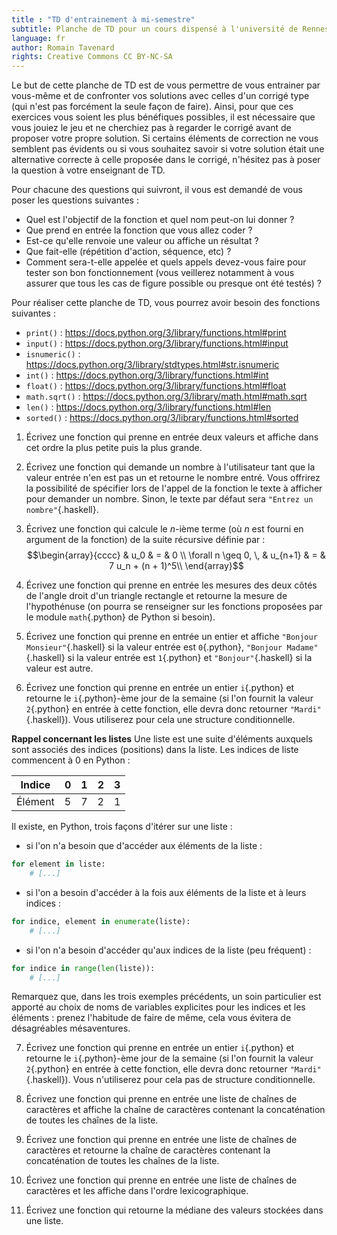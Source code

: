 ```yaml
---
title : "TD d'entrainement à mi-semestre"
subtitle: Planche de TD pour un cours dispensé à l'université de Rennes 2
language: fr
author: Romain Tavenard
rights: Creative Commons CC BY-NC-SA
---
```


Le but de cette planche de TD est de vous permettre de vous entrainer par vous-même et de confronter vos solutions avec celles d'un corrigé type (qui n'est pas forcément la seule façon de faire).
Ainsi, pour que ces exercices vous soient les plus bénéfiques possibles, il est nécessaire que vous jouiez le jeu et ne cherchiez pas à regarder le corrigé avant de proposer votre propre solution.
Si certains éléments de correction ne vous semblent pas évidents ou si vous souhaitez savoir si votre solution était une alternative correcte à celle proposée dans le corrigé, n'hésitez pas à poser la question à votre enseignant de TD.

Pour chacune des questions qui suivront, il vous est demandé de vous poser les questions suivantes :

* Quel est l'objectif de la fonction et quel nom peut-on lui donner ?
* Que prend en entrée la fonction que vous allez coder ?
* Est-ce qu'elle renvoie une valeur ou affiche un résultat ?
* Que fait-elle (répétition d'action, séquence, etc) ?
* Comment sera-t-elle appelée et quels appels devez-vous faire pour tester son bon fonctionnement (vous veillerez notamment à vous assurer que tous les cas de figure possible ou presque ont été testés) ?

Pour réaliser cette planche de TD, vous pourrez avoir besoin des fonctions suivantes :

* `print()` : <https://docs.python.org/3/library/functions.html#print>
* `input()` : <https://docs.python.org/3/library/functions.html#input>
* `isnumeric()` : <https://docs.python.org/3/library/stdtypes.html#str.isnumeric>
* `int()` : <https://docs.python.org/3/library/functions.html#int>
* `float()` : <https://docs.python.org/3/library/functions.html#float>
* `math.sqrt()` : <https://docs.python.org/3/library/math.html#math.sqrt>
* `len()` : <https://docs.python.org/3/library/functions.html#len>
* `sorted()` : <https://docs.python.org/3/library/functions.html#sorted>

1. Écrivez une fonction qui prenne en entrée deux valeurs et affiche dans cet ordre la plus petite puis la plus grande.

2. Écrivez une fonction qui demande un nombre à l'utilisateur tant que la valeur entrée n'en est pas un et retourne le nombre entré.
Vous offrirez la possibilité de spécifier lors de l'appel de la fonction le texte à afficher pour demander un nombre.
Sinon, le texte par défaut sera `"Entrez un nombre"`{.haskell}.

3. Écrivez une fonction qui calcule le $n$-ième terme (où $n$ est fourni en argument de la fonction) de la suite récursive définie par :
$$\begin{array}{cccc} & u_0 & = & 0 \\
\forall n \geq 0, \, & u_{n+1} & = & 7 u_n + (n + 1)^5\\
\end{array}$$

4. Écrivez une fonction qui prenne en entrée les mesures des deux côtés de l'angle droit d'un triangle rectangle et retourne la mesure de l'hypothénuse (on pourra se renseigner sur les fonctions proposées par le module `math`{.python} de Python si besoin).

5. Écrivez une fonction qui prenne en entrée un entier et affiche `"Bonjour Monsieur"`{.haskell} si la valeur entrée est `0`{.python}, `"Bonjour Madame"`{.haskell} si la valeur entrée est `1`{.python} et `"Bonjour"`{.haskell} si la valeur est autre.

6. Écrivez une fonction qui prenne en entrée un entier `i`{.python} et retourne le `i`{.python}-ème jour de la semaine (si l'on fournit la valeur `2`{.python} en entrée à cette fonction, elle devra donc retourner `"Mardi"`{.haskell}). Vous utiliserez pour cela une structure conditionnelle.

**Rappel concernant les listes**
Une liste est une suite d'éléments auxquels sont associés des indices (positions) dans la liste.
Les indices de liste commencent à 0 en Python :

| Indice | 0 | 1 | 2 | 3 |
|---|---|---|---|---|
| Élément | 5 | 7 | 2 | 1 |

Il existe, en Python, trois façons d'itérer sur une liste :
* si l'on n'a besoin que d'accéder aux éléments de la liste :
```python
for element in liste:
    # [...]
```
* si l'on a besoin d'accéder à la fois aux éléments de la liste et à leurs indices :
```python
for indice, element in enumerate(liste):
    # [...]
```
* si l'on n'a besoin d'accéder qu'aux indices de la liste (peu fréquent) :
```python
for indice in range(len(liste)):
    # [...]
```

Remarquez que, dans les trois exemples précédents, un soin particulier est apporté au choix de noms de variables explicites pour les indices et les éléments : prenez l'habitude de faire de même, cela vous évitera de désagréables mésaventures.

7. Écrivez une fonction qui prenne en entrée un entier `i`{.python} et retourne le `i`{.python}-ème jour de la semaine (si l'on fournit la valeur `2`{.python} en entrée à cette fonction, elle devra donc retourner `"Mardi"`{.haskell}). Vous n'utiliserez pour cela pas de structure conditionnelle.

8. Écrivez une fonction qui prenne en entrée une liste de chaînes de caractères et affiche la chaîne de caractères contenant la concaténation de toutes les chaînes de la liste.

9. Écrivez une fonction qui prenne en entrée une liste de chaînes de caractères et retourne la chaîne de caractères contenant la concaténation de toutes les chaînes de la liste.

10. Écrivez une fonction qui prenne en entrée une liste de chaînes de caractères et les affiche dans l'ordre lexicographique.

11. Écrivez une fonction qui retourne la médiane des valeurs stockées dans une liste.
